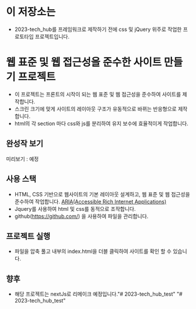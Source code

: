 # 이 저장소는
- 2023-tech_hub를 프레임워크로 제작하기 전에 css 및 jQuery 위주로 작업한 프로토타입 프로젝트입니다.


# 웹 표준 및 웹 접근성을 준수한 사이트 만들기 프로젝트
- 이 프로젝트는 프론트의 시작이 되는 웹 표준 및 웹 접근성을 준수하여 사이트를 제작합니다.
- 스크린 크기에 맞게 사이트의 레이아웃 구조가 유동적으로 바뀌는 반응형으로 제작합니다.
- html의 각 section 마다 css와 js를 분리하여 유지 보수에 효율적이게 작업합니다.

## 완성작 보기 
미리보기 : 예정

## 사용 스택
- HTML, CSS 기반으로 웹사이트의 기본 레이아웃 설계하고, 웹 표준 및 웹 접근성을 준수하여 작업합니다. [ARIA(Accessible Rich Internet Applications)](https://developer.mozilla.org/en-US/docs/Web/Accessibility/ARIA/Roles)
- Jquery를 사용하여 html 및 css를 동적으로 조작합니다.
- github(https://github.com/) 을 사용하여 파일을 관리합니다.

## 프로젝트 실행
- 파일을 압축 풀고 내부의 index.html을 더블 클릭하여 사이트를 확인 할 수 있습니다.

## 향후
- 해당 프로젝트는 nextJs로 리메이크 예정입니다."# 2023-tech_hub_test" 
"# 2023-tech_hub_test" 
